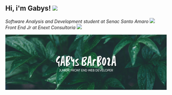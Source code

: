 <h2>Hi, i'm Gabys!
<img src="https://thumbs.gfycat.com/SillyBetterEyra-small.gif" width="40">
</h2>

<p>
  <i>Software Analysis and Development student at Senac Santo Amaro
<img src="https://1.bp.blogspot.com/-A3d7c7KfI1Y/XBkMRV8z8_I/AAAAAAAAgVo/ziXO4Wo-SGIvEn3WS0bfJUsQ4dGGevdOwCLcBGAs/s1600/AbleUnfortunateAstarte-size_restricted.gif" width="40">
</i><br>
<i>Front End Jr at Enext Consultoria
<img src="https://i.pinimg.com/originals/e5/93/ab/e593ab0589d5f1b389e4dfbcce2bce20.gif" width="40">
</i></p>

<img src="./gabysgit.png">



